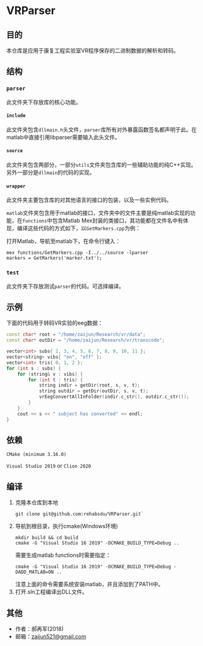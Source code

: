 # VRParser
## 目的
本仓库是应用于康复工程实验室VR程序保存的二进制数据的解析和转码。
## 结构
### `parser`
此文件夹下存放库的核心功能。
#### `include`
此文件夹包含`dllmain.h`头文件，`parser`库所有对外暴露函数签名都声明于此。在matlab中直接引用libparser需要输入此头文件。
#### `source`
此文件夹包含两部分，一部分`utils`文件夹包含库的一些辅助功能的纯C++实现。另外一部分是`dllmain`的代码的实现。
#### `wrapper`
此文件夹主要包含库的对其他语言的接口的包装，以及一些实例代码。

`matlab`文件夹包含用于matlab的接口，文件夹中的文件主要是纯matlab实现的功能，在`functions`中包含Matlab Mex封装的类接口，其功能都在文件名中有体现，编译这些代码的方式如下，以`GetMarkers.cpp`为例：

打开Matlab，导航至matlab下，在命令行键入：
```shell
mex functions/GetMarkers.cpp -I../../source -lparser
markers = GetMarkers('marker.txt');
```

### `test`
此文件夹下存放测试`parser`的代码。可选择编译。

## 示例
下面的代码用于转码VR实验的eeg数据：

```c++
const char* root = "/home/zaijun/Research/vr/data";
const char* outDir = "/home/zaijun/Research/vr/transcode";

vector<int> subs{ 2, 3, 4, 5, 6, 7, 8, 9, 10, 11 };
vector<string> vibs{ "on", "off" };
vector<int> tris{ 0, 1, 2 };
for (int s : subs) {
    for (string& v : vibs) {
        for (int t : tris) {
            string indir = getDir(root, s, v, t);
            string outdir = getDir(outDir, s, v, t);
            vrEegConvertAllInFolder(indir.c_str(), outdir.c_str());
        }
    }
    cout << s << " subject has converted" << endl;
}
```
## 依赖
`CMake (minimum 3.16.0)`

`Visual Studio 2019`
or
`Clion 2020`

## 编译

1. 克隆本仓库到本地
   ```
   git clone git@github.com:rehabsdu/VRParser.git`
   ```
2. 导航到根目录，执行cmake(Windows环境)
    ```shell
    mkdir build && cd build
    cmake -G "Visual Studio 16 2019" -DCMAKE_BUILD_TYPE=Debug ..
    ```
   需要生成matlab functions时需要指定：
   ```shell
   cmake -G "Visual Studio 16 2019" -DCMAKE_BUILD_TYPE=Debug -DADD_MATLAB=ON ..
   ```
   注意上面的命令需要系统安装matlab，并且添加到了PATH中。
3. 打开.sln工程编译出DLL文件。

## 其他
* 作者：郝再军(2018)
* 邮箱：zaijun521@gmail.com